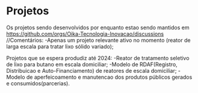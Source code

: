 # Projetos

Os projetos sendo desenvolvidos por enquanto estao sendo mantidos em https://github.com/orgs/Oika-Tecnologia-Inovacao/discussions
//Comentários:
  -Apenas um projeto relevante ativo no momento (reator de larga escala para tratar lixo sólido variado);
  
 
  
  Projetos que se espera produdiz até 2024:
    -Reator de tratamento seletivo de lixo para butano em escala domiciliar;
    -Modelo de RDAF(Registro, Distribuicao e Auto-Financiamento) de reatores de escala domiciliar;
    -Modelo de aperfeicoamento e manutencao dos produtos públicos gerados e consumidos(parcerias).
